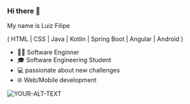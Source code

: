 ### Hi there 👋


My name is Luiz Filipe

( HTML | CSS | Java | Kotlin | Spring Boot | Angular | Android )

- 👨‍💻 Software Enginner
- 🎓 Software Engineering Student
- 💻 passionate about new challenges 
- 🌐 Web/Mobile development
  
<html>
<picture>
 <source media="(prefers-color-scheme: dark)" srcset="YOUR-DARKMODE-IMAGE">
 <source media="(prefers-color-scheme: light)" srcset="YOUR-LIGHTMODE-IMAGE">
 <img alt="YOUR-ALT-TEXT" src="YOUR-DEFAULT-IMAGE">
</picture>
</html>
